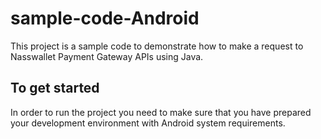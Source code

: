 # sample-code-Android
This project is a sample code to demonstrate how to make a request to Nasswallet Payment Gateway APIs using Java.

## To get started
In order to run the project you need to make sure that you have prepared  your development environment with Android system requirements.
